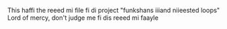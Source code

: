 This haffi the reeed mi file fi di project "funkshans iiiand niieested loops"
Lord of mercy, don't judge me fi dis reeed mi faayle 
